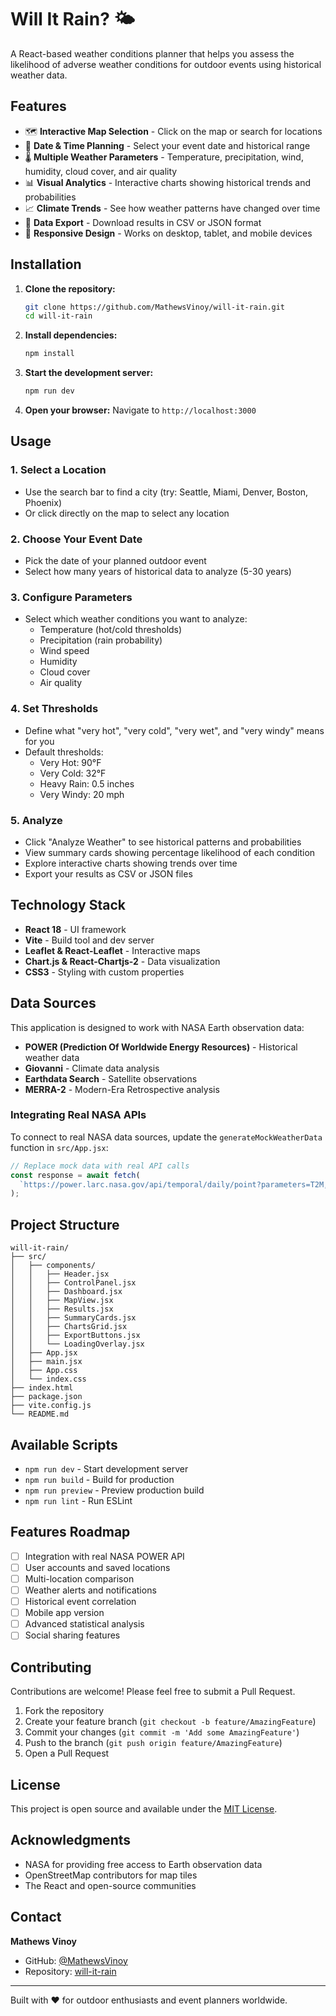 # Will It Rain? 🌤️

A React-based weather conditions planner that helps you assess the likelihood of adverse weather conditions for outdoor events using historical weather data.

## Features

- 🗺️ **Interactive Map Selection** - Click on the map or search for locations
- 📅 **Date & Time Planning** - Select your event date and historical range
- 🌡️ **Multiple Weather Parameters** - Temperature, precipitation, wind, humidity, cloud cover, and air quality
- 📊 **Visual Analytics** - Interactive charts showing historical trends and probabilities
- 📈 **Climate Trends** - See how weather patterns have changed over time
- 💾 **Data Export** - Download results in CSV or JSON format
- 📱 **Responsive Design** - Works on desktop, tablet, and mobile devices

## Installation

1. **Clone the repository:**
   ```bash
   git clone https://github.com/MathewsVinoy/will-it-rain.git
   cd will-it-rain
   ```

2. **Install dependencies:**
   ```bash
   npm install
   ```

3. **Start the development server:**
   ```bash
   npm run dev
   ```

4. **Open your browser:**
   Navigate to `http://localhost:3000`

## Usage

### 1. Select a Location
- Use the search bar to find a city (try: Seattle, Miami, Denver, Boston, Phoenix)
- Or click directly on the map to select any location

### 2. Choose Your Event Date
- Pick the date of your planned outdoor event
- Select how many years of historical data to analyze (5-30 years)

### 3. Configure Parameters
- Select which weather conditions you want to analyze:
  - Temperature (hot/cold thresholds)
  - Precipitation (rain probability)
  - Wind speed
  - Humidity
  - Cloud cover
  - Air quality

### 4. Set Thresholds
- Define what "very hot", "very cold", "very wet", and "very windy" means for you
- Default thresholds:
  - Very Hot: 90°F
  - Very Cold: 32°F
  - Heavy Rain: 0.5 inches
  - Very Windy: 20 mph

### 5. Analyze
- Click "Analyze Weather" to see historical patterns and probabilities
- View summary cards showing percentage likelihood of each condition
- Explore interactive charts showing trends over time
- Export your results as CSV or JSON files

## Technology Stack

- **React 18** - UI framework
- **Vite** - Build tool and dev server
- **Leaflet & React-Leaflet** - Interactive maps
- **Chart.js & React-Chartjs-2** - Data visualization
- **CSS3** - Styling with custom properties

## Data Sources

This application is designed to work with NASA Earth observation data:

- **POWER (Prediction Of Worldwide Energy Resources)** - Historical weather data
- **Giovanni** - Climate data analysis
- **Earthdata Search** - Satellite observations
- **MERRA-2** - Modern-Era Retrospective analysis

### Integrating Real NASA APIs

To connect to real NASA data sources, update the `generateMockWeatherData` function in `src/App.jsx`:

```javascript
// Replace mock data with real API calls
const response = await fetch(
  `https://power.larc.nasa.gov/api/temporal/daily/point?parameters=T2M,PRECTOTCORR,WS10M&community=RE&longitude=${lng}&latitude=${lat}&start=${startDate}&end=${endDate}&format=JSON`
);
```

## Project Structure

```
will-it-rain/
├── src/
│   ├── components/
│   │   ├── Header.jsx
│   │   ├── ControlPanel.jsx
│   │   ├── Dashboard.jsx
│   │   ├── MapView.jsx
│   │   ├── Results.jsx
│   │   ├── SummaryCards.jsx
│   │   ├── ChartsGrid.jsx
│   │   ├── ExportButtons.jsx
│   │   └── LoadingOverlay.jsx
│   ├── App.jsx
│   ├── main.jsx
│   ├── App.css
│   └── index.css
├── index.html
├── package.json
├── vite.config.js
└── README.md
```

## Available Scripts

- `npm run dev` - Start development server
- `npm run build` - Build for production
- `npm run preview` - Preview production build
- `npm run lint` - Run ESLint

## Features Roadmap

- [ ] Integration with real NASA POWER API
- [ ] User accounts and saved locations
- [ ] Multi-location comparison
- [ ] Weather alerts and notifications
- [ ] Historical event correlation
- [ ] Mobile app version
- [ ] Advanced statistical analysis
- [ ] Social sharing features

## Contributing

Contributions are welcome! Please feel free to submit a Pull Request.

1. Fork the repository
2. Create your feature branch (`git checkout -b feature/AmazingFeature`)
3. Commit your changes (`git commit -m 'Add some AmazingFeature'`)
4. Push to the branch (`git push origin feature/AmazingFeature`)
5. Open a Pull Request

## License

This project is open source and available under the [MIT License](LICENSE).

## Acknowledgments

- NASA for providing free access to Earth observation data
- OpenStreetMap contributors for map tiles
- The React and open-source communities

## Contact

**Mathews Vinoy**
- GitHub: [@MathewsVinoy](https://github.com/MathewsVinoy)
- Repository: [will-it-rain](https://github.com/MathewsVinoy/will-it-rain)

---

Built with ❤️ for outdoor enthusiasts and event planners worldwide.
